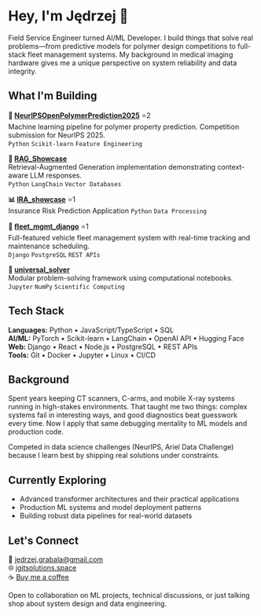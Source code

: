 # Hey, I'm Jędrzej 👋

Field Service Engineer turned AI/ML Developer. I build things that solve real problems—from predictive models for polymer design competitions to full-stack fleet management systems. My background in medical imaging hardware gives me a unique perspective on system reliability and data integrity.

## What I'm Building

**🧪 [NeurIPSOpenPolymerPrediction2025](https://github.com/JGITSol/NeurIPSOpenPolymerPrediction2025)** ⭐2  
Machine learning pipeline for polymer property prediction. Competition submission for NeurIPS 2025.  
`Python` `Scikit-learn` `Feature Engineering`

**🤖 [RAG_Showcase](https://github.com/JGITSol/RAG_Showcase)**  
Retrieval-Augmented Generation implementation demonstrating context-aware LLM responses.  
`Python` `LangChain` `Vector Databases`

**📊 [IRA_showcase](https://github.com/JGITSol/IRA_showcase)** ⭐1  
Insurance Risk Prediction Application
`Python`  `Data Processing`

**🚗 [fleet_mgmt_django](https://github.com/JGITSol/fleet_mgmt_django)** ⭐1  
Full-featured vehicle fleet management system with real-time tracking and maintenance scheduling.  
`Django` `PostgreSQL` `REST APIs`

**🔧 [universal_solver](https://github.com/JGITSol/universal_solver)**  
Modular problem-solving framework using computational notebooks.  
`Jupyter` `NumPy` `Scientific Computing`

## Tech Stack

**Languages:** Python • JavaScript/TypeScript • SQL  
**AI/ML:** PyTorch • Scikit-learn • LangChain • OpenAI API • Hugging Face  
**Web:** Django • React • Node.js • PostgreSQL • REST APIs  
**Tools:** Git • Docker • Jupyter • Linux • CI/CD

## Background

Spent years keeping CT scanners, C-arms, and mobile X-ray systems running in high-stakes environments. That taught me two things: complex systems fail in interesting ways, and good diagnostics beat guesswork every time. Now I apply that same debugging mentality to ML models and production code.

Competed in data science challenges (NeurIPS, Ariel Data Challenge) because I learn best by shipping real solutions under constraints.

## Currently Exploring

- Advanced transformer architectures and their practical applications
- Production ML systems and model deployment patterns
- Building robust data pipelines for real-world datasets

## Let's Connect

📧 jedrzej.grabala@gmail.com  
🌐 [jgitsolutions.space](https://jgitsolutions.space)  
☕ [Buy me a coffee](https://ko-fi.com/jgit_sol)

Open to collaboration on ML projects, technical discussions, or just talking shop about system design and data engineering.
